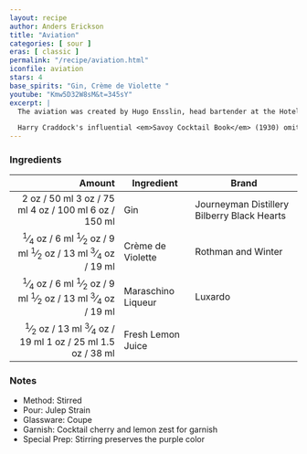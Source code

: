 ```yaml
---
layout: recipe
author: Anders Erickson
title: "Aviation"
categories: [ sour ]
eras: [ classic ]
permalink: "/recipe/aviation.html"
iconfile: aviation
stars: 4
base_spirits: "Gin, Crème de Violette "
youtube: "Kmw5D32W8sM&t=345sY"
excerpt: |
  The aviation was created by Hugo Ensslin, head bartender at the Hotel Wallick in New York, in the early twentieth century. The first published recipe appeared in Ensslin's 1916 <em>Recipes for Mixed Drinks</em>. Ensslin's recipe called for two thirds El Bart gin, one third lemon juice, 2 dashes maraschino liqueur, and 2 dashes crème de violette.<br /><br />

  Harry Craddock's influential <em>Savoy Cocktail Book</em> (1930) omitted the crème de violette, calling for a mixture of two thirds dry gin, one third lemon juice and two dashes of maraschino. Many later bartenders have followed Craddock's lead, leaving out the difficult-to-find violet liqueur.
---
```


### Ingredients

|  Amount | Ingredient         | Brand                                       |
| ------: | ------------------ | ------------------------------------------- |
|    <span class="onex active">2 oz  / 50 ml</span> <span class="onehalfx">3 oz  / 75 ml</span> <span class="twox">4 oz  / 100 ml</span> <span class="threex">6 oz  / 150 ml</span>| Gin                | Journeyman Distillery Bilberry Black Hearts |
| <span class="onex active"><sup>1</sup>&frasl;<sub>4</sub> oz  / 6 ml</span> <span class="onehalfx"><sup>1</sup>&frasl;<sub>2</sub> oz  / 9 ml</span> <span class="twox"><sup>1</sup>&frasl;<sub>2</sub> oz  / 13 ml</span> <span class="threex"><sup>3</sup>&frasl;<sub>4</sub> oz  / 19 ml</span>| Crème de Violette  | Rothman and Winter                          |
| <span class="onex active"><sup>1</sup>&frasl;<sub>4</sub> oz  / 6 ml</span> <span class="onehalfx"><sup>1</sup>&frasl;<sub>2</sub> oz  / 9 ml</span> <span class="twox"><sup>1</sup>&frasl;<sub>2</sub> oz  / 13 ml</span> <span class="threex"><sup>3</sup>&frasl;<sub>4</sub> oz  / 19 ml</span>| Maraschino Liqueur | Luxardo                                     |
|  <span class="onex active"><sup>1</sup>&frasl;<sub>2</sub> oz  / 13 ml</span> <span class="onehalfx"><sup>3</sup>&frasl;<sub>4</sub> oz  / 19 ml</span> <span class="twox">1 oz  / 25 ml</span> <span class="threex">1.5 oz  / 38 ml</span>| Fresh Lemon Juice  |

### Notes

- Method: Stirred
- Pour: Julep Strain
- Glassware: Coupe
- Garnish: Cocktail cherry and lemon zest for garnish
- Special Prep: Stirring preserves the purple color
